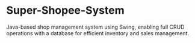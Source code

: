 # Super-Shopee-System
Java-based shop management system using Swing, enabling full CRUD operations with a database for efficient inventory and sales management.
